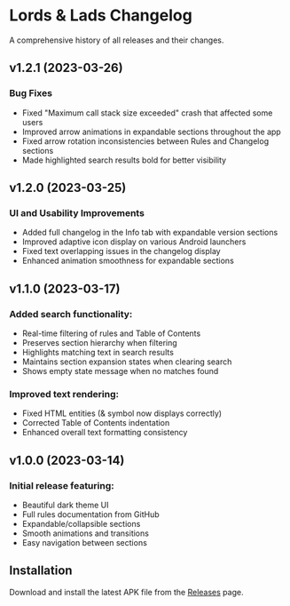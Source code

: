 # Lords & Lads Changelog

A comprehensive history of all releases and their changes.

## v1.2.1 (2023-03-26)

### Bug Fixes
* Fixed "Maximum call stack size exceeded" crash that affected some users
* Improved arrow animations in expandable sections throughout the app
* Fixed arrow rotation inconsistencies between Rules and Changelog sections
* Made highlighted search results bold for better visibility

## v1.2.0 (2023-03-25)

### UI and Usability Improvements
* Added full changelog in the Info tab with expandable version sections
* Improved adaptive icon display on various Android launchers
* Fixed text overlapping issues in the changelog display
* Enhanced animation smoothness for expandable sections

## v1.1.0 (2023-03-17)

### Added search functionality:
* Real-time filtering of rules and Table of Contents
* Preserves section hierarchy when filtering
* Highlights matching text in search results
* Maintains section expansion states when clearing search
* Shows empty state message when no matches found

### Improved text rendering:
* Fixed HTML entities (& symbol now displays correctly)
* Corrected Table of Contents indentation
* Enhanced overall text formatting consistency

## v1.0.0 (2023-03-14)

### Initial release featuring:
* Beautiful dark theme UI
* Full rules documentation from GitHub
* Expandable/collapsible sections
* Smooth animations and transitions
* Easy navigation between sections

## Installation

Download and install the latest APK file from the [Releases](https://github.com/austenlux/Lords-Lads-Rules-App/releases) page.
